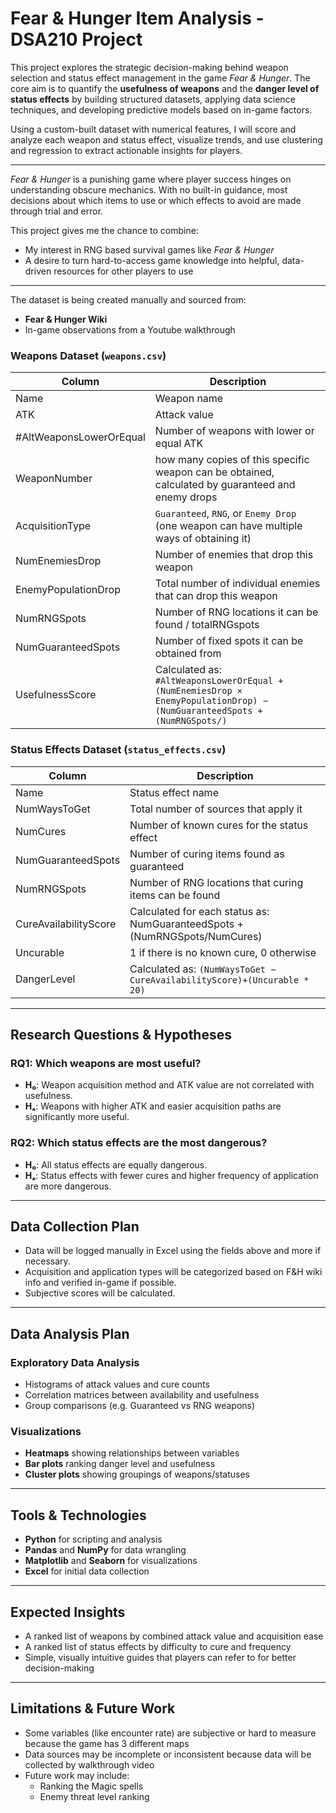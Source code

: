 # Fear & Hunger Item Analysis - DSA210 Project

This project explores the strategic decision-making behind weapon selection and status effect management in the game *Fear & Hunger*. The core aim is to quantify the **usefulness of weapons** and the **danger level of status effects** by building structured datasets, applying data science techniques, and developing predictive models based on in-game factors.

Using a custom-built dataset with numerical features, I will score and analyze each weapon and status effect, visualize trends, and use clustering and regression to extract actionable insights for players.

---

*Fear & Hunger* is a punishing game where player success hinges on understanding obscure mechanics. With no built-in guidance, most decisions about which items to use or which effects to avoid are made through trial and error.

This project gives me the chance to combine:
- My interest in RNG based  survival games like *Fear & Hunger*
- A desire to turn hard-to-access game knowledge into helpful, data-driven resources for other players to use

---


The dataset is being created manually and sourced from:
- **Fear & Hunger Wiki**
- In-game observations from a Youtube walkthrough

### Weapons Dataset (`weapons.csv`)
| Column | Description |
|--------|-------------|
| Name | Weapon name |
| ATK | Attack value |
| #AltWeaponsLowerOrEqual | Number of weapons with lower or equal ATK |
| WeaponNumber | how many copies of this specific weapon can be obtained, calculated by guaranteed and enemy drops|
| AcquisitionType | `Guaranteed`, `RNG`, or `Enemy Drop` (one weapon can have multiple ways of obtaining it) | 
| NumEnemiesDrop | Number of enemies that drop this weapon |
| EnemyPopulationDrop     | Total number of individual enemies that can drop this weapon |
| NumRNGSpots | Number of RNG locations it can be found / totalRNGspots |
| NumGuaranteedSpots | Number of fixed spots it can be obtained from |
| UsefulnessScore | Calculated as: `#AltWeaponsLowerOrEqual + (NumEnemiesDrop × EnemyPopulationDrop) − (NumGuaranteedSpots + (NumRNGSpots/)`|

### Status Effects Dataset (`status_effects.csv`)
| Column | Description |
|--------|-------------|
| Name | Status effect name |
| NumWaysToGet | Total number of sources that apply it |
| NumCures | Number of known cures for the status effect |
| NumGuaranteedSpots | Number of curing items found as guaranteed |
| NumRNGSpots | Number of RNG locations that curing items can be found |
| CureAvailabilityScore | Calculated for each status as: NumGuaranteedSpots + (NumRNGSpots/NumCures)
| Uncurable | 1 if there is no known cure, 0 otherwise |
| DangerLevel | Calculated as: `(NumWaysToGet − CureAvailabilityScore)+(Uncurable * 20)` |

---

## Research Questions & Hypotheses

### RQ1: Which weapons are most useful?
- **H₀**: Weapon acquisition method and ATK value are not correlated with usefulness.
- **Hₐ**: Weapons with higher ATK and easier acquisition paths are significantly more useful.

### RQ2: Which status effects are the most dangerous?
- **H₀**: All status effects are equally dangerous.
- **Hₐ**: Status effects with fewer cures and higher frequency of application are more dangerous.

---

## Data Collection Plan
- Data will be logged manually in Excel using the fields above and more if necessary.
- Acquisition and application types will be categorized based on F&H wiki info and verified in-game if possible.
- Subjective scores will be calculated.

---

## Data Analysis Plan

### Exploratory Data Analysis
- Histograms of attack values and cure counts
- Correlation matrices between availability and usefulness
- Group comparisons (e.g. Guaranteed vs RNG weapons)

### Visualizations
- **Heatmaps** showing relationships between variables
- **Bar plots** ranking danger level and usefulness
- **Cluster plots** showing groupings of weapons/statuses

---

## Tools & Technologies
- **Python** for scripting and analysis
- **Pandas** and **NumPy** for data wrangling
- **Matplotlib** and **Seaborn** for visualizations
- **Excel** for initial data collection

---

## Expected Insights
- A ranked list of weapons by combined attack value and acquisition ease
- A ranked list of status effects by difficulty to cure and frequency
- Simple, visually intuitive guides that players can refer to for better decision-making

---

## Limitations & Future Work
- Some variables (like encounter rate) are subjective or hard to measure because the game has 3 different maps 
- Data sources may be incomplete or inconsistent because data will be collected by walkthrough video
- Future work may include:
  - Ranking the Magic spells
  - Enemy threat level ranking
